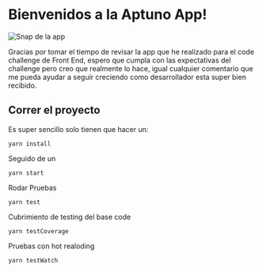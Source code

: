 # Bienvenidos a la Aptuno App!

![Snap de la app](./images/reference.png)

Gracias por tomar el tiempo de revisar la app que he realizado para el code challenge de Front End, espero que cumpla con las expectativas del challenge pero creo que realmente lo hace, igual cualquier comentario que me pueda ayudar a seguir creciendo como desarrollador esta super bien recibido.

## Correr el proyecto

Es super sencillo solo tienen que hacer un:

```
yarn install
```

Seguido de un

```
yarn start
```

Rodar Pruebas

```
yarn test
```

Cubrimiento de testing del base code

```
yarn testCoverage

```

Pruebas con hot realoding

```
yarn testWatch

```
